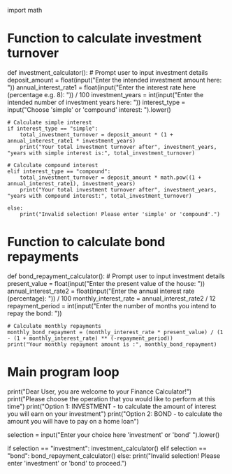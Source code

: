 import math


# Function to calculate investment turnover
def investment_calculator():
    # Prompt user to input investment details
    deposit_amount = float(input("Enter the intended investment amount here: "))
    annual_interest_rate1 = float(input("Enter the interest rate here (percentage e.g. 8): ")) / 100
    investment_years = int(input("Enter the intended number of investment years here: "))
    interest_type = input("Choose 'simple' or 'compound' interest: ").lower()

    # Calculate simple interest
    if interest_type == "simple":
        total_investment_turnover = deposit_amount * (1 + annual_interest_rate1 * investment_years)
        print("Your total investment turnover after", investment_years, "years with simple interest is:", total_investment_turnover)

    # Calculate compound interest
    elif interest_type == "compound":
        total_investment_turnover = deposit_amount * math.pow((1 + annual_interest_rate1), investment_years)
        print("Your total investment turnover after", investment_years, "years with compound interest:", total_investment_turnover)

    else:
        print("Invalid selection! Please enter 'simple' or 'compound'.")

# Function to calculate bond repayments
def bond_repayment_calculator():
    # Prompt user to input investment details
    present_value = float(input("Enter the present value of the house: "))
    annual_interest_rate2 = float(input("Enter the annual interest rate (percentage): ")) / 100
    monthly_interest_rate = annual_interest_rate2 / 12
    repayment_period = int(input("Enter the number of months you intend to repay the bond: "))

    # Calculate monthly repayments
    monthly_bond_repayment = (monthly_interest_rate * present_value) / (1 - (1 + monthly_interest_rate) ** (-repayment_period))
    print("Your monthly repayment amount is :", monthly_bond_repayment)


# Main program loop
print("Dear User, you are welcome to your Finance Calculator!")
print("Please choose the operation that you would like to perform at this time")
print("Option 1: INVESTMENT - to calculate the amount of interest you will earn on your investment")
print("Option 2: BOND - to calculate the amount you will have to pay on a home loan")

selection = input("Enter your choice here 'investment' or 'bond' ").lower()

if selection == "investment":
    investment_calculator()
elif selection == "bond":
    bond_repayment_calculator()
else:
    print("Invalid selection! Please enter 'investment' or 'bond' to proceed.")
